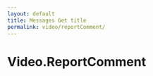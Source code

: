 ```yaml
---
layout: default
title: Messages Get title
permalink: video/reportComment/
---
```

# Video.ReportComment
